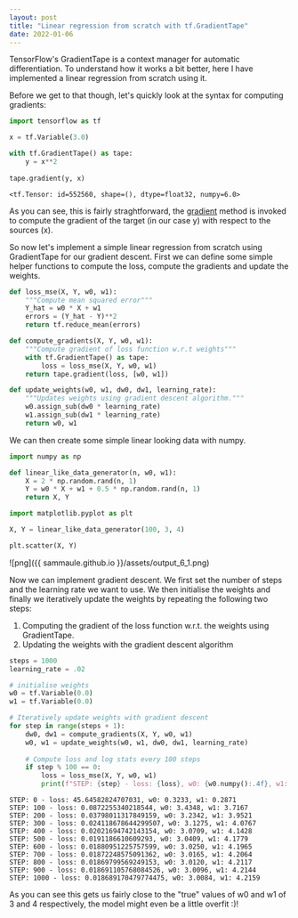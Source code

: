 ```yaml
---
layout: post
title: "Linear regression from scratch with tf.GradientTape"
date: 2022-01-06
---
```


TensorFlow's GradientTape is a context manager for automatic differentiation. To understand how it works a bit better, here I have implemented a linear regression from scratch using it.

Before we get to that though, let's quickly look at the syntax for computing gradients:


```python
import tensorflow as tf

x = tf.Variable(3.0)

with tf.GradientTape() as tape:
    y = x**2
    
tape.gradient(y, x)
```




    <tf.Tensor: id=552560, shape=(), dtype=float32, numpy=6.0>



As you can see, this is fairly straghtforward, the [gradient](https://www.tensorflow.org/api_docs/python/tf/GradientTape#gradient) method is invoked to compute the gradient of the target (in our case y) with respect to the sources (x).

So now let's implement a simple linear regression from scratch using GradientTape for our gradient descent. First we can define some simple helper functions to compute the loss, compute the gradients and update the weights.


```python
def loss_mse(X, Y, w0, w1):
    """Compute mean squared error"""
    Y_hat = w0 * X + w1
    errors = (Y_hat - Y)**2
    return tf.reduce_mean(errors)

def compute_gradients(X, Y, w0, w1):
    """Compute gradient of loss function w.r.t weights"""
    with tf.GradientTape() as tape:
        loss = loss_mse(X, Y, w0, w1)
    return tape.gradient(loss, [w0, w1])

def update_weights(w0, w1, dw0, dw1, learning_rate):
    """Updates weights using gradient descent algorithm."""
    w0.assign_sub(dw0 * learning_rate)
    w1.assign_sub(dw1 * learning_rate)
    return w0, w1
```

We can then create some simple linear looking data with numpy.


```python
import numpy as np

def linear_like_data_generator(n, w0, w1):
    X = 2 * np.random.rand(n, 1)
    Y = w0 * X + w1 + 0.5 * np.random.rand(n, 1)
    return X, Y
```


```python
import matplotlib.pyplot as plt

X, Y = linear_like_data_generator(100, 3, 4)

plt.scatter(X, Y)
```

![png]({{ sammaule.github.io }}/assets/output_6_1.png)


Now we can implement gradient descent. We first set the number of steps and the learning rate we want to use. We then initialise the weights and finally we iteratively update the weights by repeating the following two steps:

1. Computing the gradient of the loss function w.r.t. the weights using GradientTape.
2. Updating the weights with the gradient descent algorithm


```python
steps = 1000
learning_rate = .02

# initialise weights
w0 = tf.Variable(0.0)
w1 = tf.Variable(0.0)

# Iteratively update weights with gradient descent
for step in range(steps + 1):
    dw0, dw1 = compute_gradients(X, Y, w0, w1)
    w0, w1 = update_weights(w0, w1, dw0, dw1, learning_rate)
    
    # Compute loss and log stats every 100 steps
    if step % 100 == 0:
        loss = loss_mse(X, Y, w0, w1)
        print(f"STEP: {step} - loss: {loss}, w0: {w0.numpy():.4f}, w1: {w1.numpy():.4f}")
```

    STEP: 0 - loss: 45.64582824707031, w0: 0.3233, w1: 0.2871
    STEP: 100 - loss: 0.0872255340218544, w0: 3.4348, w1: 3.7167
    STEP: 200 - loss: 0.03798011317849159, w0: 3.2342, w1: 3.9521
    STEP: 300 - loss: 0.024118678644299507, w0: 3.1275, w1: 4.0767
    STEP: 400 - loss: 0.02021694742143154, w0: 3.0709, w1: 4.1428
    STEP: 500 - loss: 0.0191186610609293, w0: 3.0409, w1: 4.1779
    STEP: 600 - loss: 0.01880951225757599, w0: 3.0250, w1: 4.1965
    STEP: 700 - loss: 0.01872248575091362, w0: 3.0165, w1: 4.2064
    STEP: 800 - loss: 0.01869799569249153, w0: 3.0120, w1: 4.2117
    STEP: 900 - loss: 0.018691105768084526, w0: 3.0096, w1: 4.2144
    STEP: 1000 - loss: 0.018689170479774475, w0: 3.0084, w1: 4.2159


As you can see this gets us fairly close to the "true" values of w0 and w1 of 3 and 4 respectively, the model might even be a little overfit :)!
